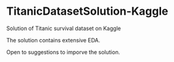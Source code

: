 # TitanicDatasetSolution-Kaggle

Solution of Titanic survival dataset on Kaggle

The solution contains extensive EDA.

Open to suggestions to imporve the solution.

